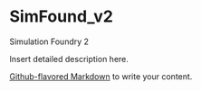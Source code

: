 # SimFound_v2

Simulation Foundry 2

Insert detailed description here.

[Github-flavored Markdown](https://guides.github.com/features/mastering-markdown/)
to write your content.
